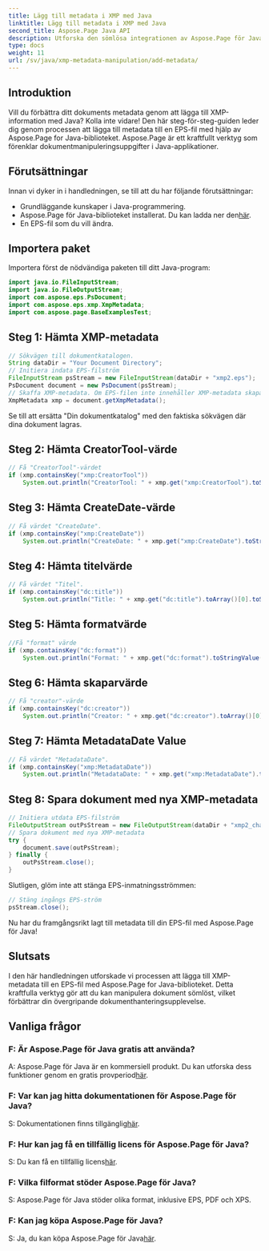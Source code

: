 ```yaml
---
title: Lägg till metadata i XMP med Java
linktitle: Lägg till metadata i XMP med Java
second_title: Aspose.Page Java API
description: Utforska den sömlösa integrationen av Aspose.Page för Java och lär dig hur du lägger till XMP-metadata till dina EPS-filer utan ansträngning. Lyft ditt dokumenthanteringsspel idag!
type: docs
weight: 11
url: /sv/java/xmp-metadata-manipulation/add-metadata/
---
```

## Introduktion
Vill du förbättra ditt dokuments metadata genom att lägga till XMP-information med Java? Kolla inte vidare! Den här steg-för-steg-guiden leder dig genom processen att lägga till metadata till en EPS-fil med hjälp av Aspose.Page for Java-biblioteket. Aspose.Page är ett kraftfullt verktyg som förenklar dokumentmanipuleringsuppgifter i Java-applikationer.
## Förutsättningar
Innan vi dyker in i handledningen, se till att du har följande förutsättningar:
- Grundläggande kunskaper i Java-programmering.
-  Aspose.Page för Java-biblioteket installerat. Du kan ladda ner den[här](https://releases.aspose.com/page/java/).
- En EPS-fil som du vill ändra.
## Importera paket
Importera först de nödvändiga paketen till ditt Java-program:
```java
import java.io.FileInputStream;
import java.io.FileOutputStream;
import com.aspose.eps.PsDocument;
import com.aspose.eps.xmp.XmpMetadata;
import com.aspose.page.BaseExamplesTest;
```
## Steg 1: Hämta XMP-metadata
```java
// Sökvägen till dokumentkatalogen.
String dataDir = "Your Document Directory";
// Initiera indata EPS-filström
FileInputStream psStream = new FileInputStream(dataDir + "xmp2.eps");
PsDocument document = new PsDocument(psStream);
// Skaffa XMP-metadata. Om EPS-filen inte innehåller XMP-metadata skapas en ny med värden från PS-metadatakommentarer (%%Creator, %%CreateDate, %%Title, etc.)
XmpMetadata xmp = document.getXmpMetadata();
```
Se till att ersätta "Din dokumentkatalog" med den faktiska sökvägen där dina dokument lagras.

## Steg 2: Hämta CreatorTool-värde
```java
// Få "CreatorTool"-värdet
if (xmp.containsKey("xmp:CreatorTool"))
    System.out.println("CreatorTool: " + xmp.get("xmp:CreatorTool").toStringValue());
```
## Steg 3: Hämta CreateDate-värde
```java
// Få värdet "CreateDate".
if (xmp.containsKey("xmp:CreateDate"))
    System.out.println("CreateDate: " + xmp.get("xmp:CreateDate").toStringValue());
```
## Steg 4: Hämta titelvärde
```java
// Få värdet "Titel".
if (xmp.containsKey("dc:title"))
    System.out.println("Title: " + xmp.get("dc:title").toArray()[0].toStringValue());
```
## Steg 5: Hämta formatvärde
```java
//Få "format" värde
if (xmp.containsKey("dc:format"))
    System.out.println("Format: " + xmp.get("dc:format").toStringValue());
```
## Steg 6: Hämta skaparvärde
```java
// Få "creator"-värde
if (xmp.containsKey("dc:creator"))
    System.out.println("Creator: " + xmp.get("dc:creator").toArray()[0].toStringValue());
```
## Steg 7: Hämta MetadataDate Value
```java
// Få värdet "MetadataDate".
if (xmp.containsKey("xmp:MetadataDate"))
    System.out.println("MetadataDate: " + xmp.get("xmp:MetadataDate").toStringValue());
```
## Steg 8: Spara dokument med nya XMP-metadata
```java
// Initiera utdata EPS-filström
FileOutputStream outPsStream = new FileOutputStream(dataDir + "xmp2_changed.eps");
// Spara dokument med nya XMP-metadata
try {			
    document.save(outPsStream);
} finally {
    outPsStream.close();
}
```
Slutligen, glöm inte att stänga EPS-inmatningsströmmen:
```java
// Stäng ingångs EPS-ström
psStream.close();
```
Nu har du framgångsrikt lagt till metadata till din EPS-fil med Aspose.Page för Java!
## Slutsats
I den här handledningen utforskade vi processen att lägga till XMP-metadata till en EPS-fil med Aspose.Page for Java-biblioteket. Detta kraftfulla verktyg gör att du kan manipulera dokument sömlöst, vilket förbättrar din övergripande dokumenthanteringsupplevelse.
## Vanliga frågor
### F: Är Aspose.Page för Java gratis att använda?
 A: Aspose.Page för Java är en kommersiell produkt. Du kan utforska dess funktioner genom en gratis provperiod[här](https://releases.aspose.com/).
### F: Var kan jag hitta dokumentationen för Aspose.Page för Java?
 S: Dokumentationen finns tillgänglig[här](https://reference.aspose.com/page/java/).
### F: Hur kan jag få en tillfällig licens för Aspose.Page för Java?
 S: Du kan få en tillfällig licens[här](https://purchase.aspose.com/temporary-license/).
### F: Vilka filformat stöder Aspose.Page för Java?
S: Aspose.Page för Java stöder olika format, inklusive EPS, PDF och XPS.
### F: Kan jag köpa Aspose.Page för Java?
 S: Ja, du kan köpa Aspose.Page för Java[här](https://purchase.aspose.com/buy).